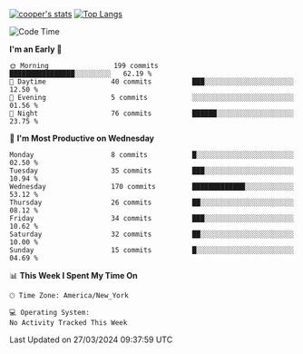 [![cooper's stats](https://github-readme-stats-dwoluvhms-coopjz.vercel.app/api?username=coopjz&count_private=true)](https://github.com/coopjz/github-readme-stats)
[![Top Langs](https://github-readme-stats-dwoluvhms-coopjz.vercel.app/api/top-langs/?username=coopjz&count_private=true&langs_count=8&layout=compact)](https://github.com/coopjz/github-readme-stats)
<!--START_SECTION:waka-->
![Code Time](http://img.shields.io/badge/Code%20Time-0%20secs-blue)

**I'm an Early 🐤** 

```text
🌞 Morning                199 commits         ████████████████░░░░░░░░░   62.19 % 
🌆 Daytime                40 commits          ███░░░░░░░░░░░░░░░░░░░░░░   12.50 % 
🌃 Evening                5 commits           ░░░░░░░░░░░░░░░░░░░░░░░░░   01.56 % 
🌙 Night                  76 commits          ██████░░░░░░░░░░░░░░░░░░░   23.75 % 
```
📅 **I'm Most Productive on Wednesday** 

```text
Monday                   8 commits           █░░░░░░░░░░░░░░░░░░░░░░░░   02.50 % 
Tuesday                  35 commits          ███░░░░░░░░░░░░░░░░░░░░░░   10.94 % 
Wednesday                170 commits         █████████████░░░░░░░░░░░░   53.12 % 
Thursday                 26 commits          ██░░░░░░░░░░░░░░░░░░░░░░░   08.12 % 
Friday                   34 commits          ███░░░░░░░░░░░░░░░░░░░░░░   10.62 % 
Saturday                 32 commits          ██░░░░░░░░░░░░░░░░░░░░░░░   10.00 % 
Sunday                   15 commits          █░░░░░░░░░░░░░░░░░░░░░░░░   04.69 % 
```


📊 **This Week I Spent My Time On** 

```text
🕑︎ Time Zone: America/New_York

💻 Operating System: 
No Activity Tracked This Week
```


 Last Updated on 27/03/2024 09:37:59 UTC
<!--END_SECTION:waka-->
